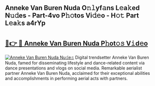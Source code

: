 ## Anneke Van Buren Nuda O𝚗𝚕yf𝚊ns L𝚎a𝚔ed N𝚞𝚍es - Part-4vo P𝚑𝚘tos Vi𝚍𝚎o - H𝚘𝚝 Part L𝚎a𝚔s a4rYp

# <h2><a href="http://kfdnriu.oniu.top/?m=Anneke+Van+Buren+Nuda">🔗👉 🔴 Anneke Van Buren Nuda P𝚑ot𝚘𝚜 V𝚒d𝚎o</a></h2>

[![Anneke Van Buren Nuda Nu𝚍e𝚜](https://i.imgur.com/0qMVB7G.gif)](http://kfdnriu.oniu.top/?m=Anneke+Van+Buren+Nuda)
Digital trendsetter Anneke Van Buren Nuda, famed for disseminating lifestyle and dance-related content via dance presentations and vlogs on social media. Remarkable aerialist partner Anneke Van Buren Nuda, acclaimed for their exceptional abilities and accomplishments in performing aerial acts with partners.  
